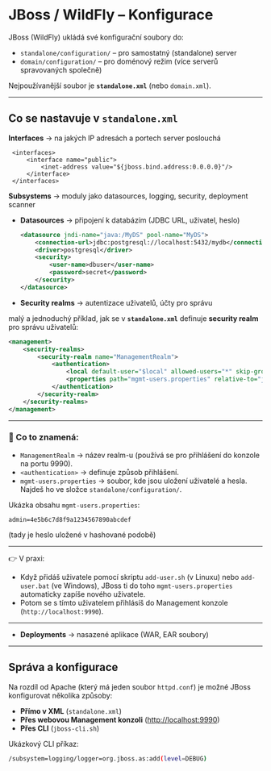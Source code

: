 # JBoss / WildFly – Konfigurace

JBoss (WildFly) ukládá své konfigurační soubory do:

- `standalone/configuration/` – pro samostatný (standalone) server  
- `domain/configuration/` – pro doménový režim (více serverů spravovaných společně)  

Nejpoužívanější soubor je **`standalone.xml`** (nebo `domain.xml`).

---

## Co se nastavuje v `standalone.xml`

**Interfaces** → na jakých IP adresách a portech server poslouchá
   
 ```
  <interfaces>
      <interface name="public">
          <inet-address value="${jboss.bind.address:0.0.0.0}"/>
      </interface>
  </interfaces>
 ```

 **Subsystems** → moduly jako datasources, logging, security, deployment scanner

* **Datasources** → připojení k databázím (JDBC URL, uživatel, heslo)

  ```xml
  <datasource jndi-name="java:/MyDS" pool-name="MyDS">
      <connection-url>jdbc:postgresql://localhost:5432/mydb</connection-url>
      <driver>postgresql</driver>
      <security>
          <user-name>dbuser</user-name>
          <password>secret</password>
      </security>
  </datasource>
  ```

* **Security realms** → autentizace uživatelů, účty pro správu

 malý a jednoduchý příklad, jak se v **`standalone.xml`** definuje **security realm** pro správu uživatelů:

```xml
<management>
    <security-realms>
        <security-realm name="ManagementRealm">
            <authentication>
                <local default-user="$local" allowed-users="*" skip-group-loading="true"/>
                <properties path="mgmt-users.properties" relative-to="jboss.server.config.dir"/>
            </authentication>
        </security-realm>
    </security-realms>
</management>
```

---

### 🔎 Co to znamená:

* `ManagementRealm` → název realm-u (používá se pro přihlášení do konzole na portu 9990).
* `<authentication>` → definuje způsob přihlášení.
* `mgmt-users.properties` → soubor, kde jsou uložení uživatelé a hesla. Najdeš ho ve složce `standalone/configuration/`.

Ukázka obsahu `mgmt-users.properties`:

```
admin=4e5b6c7d8f9a1234567890abcdef
```

(tady je heslo uložené v hashované podobě)

---

👉 V praxi:

* Když přidáš uživatele pomocí skriptu `add-user.sh` (v Linuxu) nebo `add-user.bat` (ve Windows), JBoss ti do toho `mgmt-users.properties` automaticky zapíše nového uživatele.
* Potom se s tímto uživatelem přihlásíš do Management konzole (`http://localhost:9990`).

---



* **Deployments** → nasazené aplikace (WAR, EAR soubory)

---

## Správa a konfigurace

Na rozdíl od Apache (který má jeden soubor `httpd.conf`) je možné JBoss konfigurovat několika způsoby:

* **Přímo v XML** (`standalone.xml`)
* **Přes webovou Management konzoli** ([http://localhost:9990](http://localhost:9990))
* **Přes CLI** (`jboss-cli.sh`)

Ukázkový CLI příkaz:

```bash
/subsystem=logging/logger=org.jboss.as:add(level=DEBUG)
```
 


